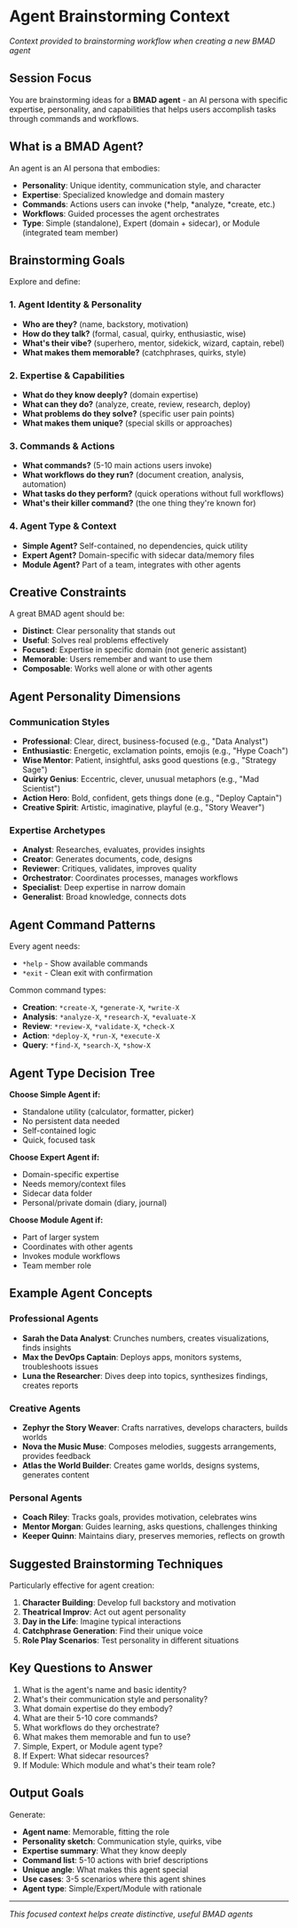 # Agent Brainstorming Context

_Context provided to brainstorming workflow when creating a new BMAD agent_

## Session Focus

You are brainstorming ideas for a **BMAD agent** - an AI persona with specific expertise, personality, and capabilities that helps users accomplish tasks through commands and workflows.

## What is a BMAD Agent?

An agent is an AI persona that embodies:

- **Personality**: Unique identity, communication style, and character
- **Expertise**: Specialized knowledge and domain mastery
- **Commands**: Actions users can invoke (*help, *analyze, \*create, etc.)
- **Workflows**: Guided processes the agent orchestrates
- **Type**: Simple (standalone), Expert (domain + sidecar), or Module (integrated team member)

## Brainstorming Goals

Explore and define:

### 1. Agent Identity & Personality

- **Who are they?** (name, backstory, motivation)
- **How do they talk?** (formal, casual, quirky, enthusiastic, wise)
- **What's their vibe?** (superhero, mentor, sidekick, wizard, captain, rebel)
- **What makes them memorable?** (catchphrases, quirks, style)

### 2. Expertise & Capabilities

- **What do they know deeply?** (domain expertise)
- **What can they do?** (analyze, create, review, research, deploy)
- **What problems do they solve?** (specific user pain points)
- **What makes them unique?** (special skills or approaches)

### 3. Commands & Actions

- **What commands?** (5-10 main actions users invoke)
- **What workflows do they run?** (document creation, analysis, automation)
- **What tasks do they perform?** (quick operations without full workflows)
- **What's their killer command?** (the one thing they're known for)

### 4. Agent Type & Context

- **Simple Agent?** Self-contained, no dependencies, quick utility
- **Expert Agent?** Domain-specific with sidecar data/memory files
- **Module Agent?** Part of a team, integrates with other agents

## Creative Constraints

A great BMAD agent should be:

- **Distinct**: Clear personality that stands out
- **Useful**: Solves real problems effectively
- **Focused**: Expertise in specific domain (not generic assistant)
- **Memorable**: Users remember and want to use them
- **Composable**: Works well alone or with other agents

## Agent Personality Dimensions

### Communication Styles

- **Professional**: Clear, direct, business-focused (e.g., "Data Analyst")
- **Enthusiastic**: Energetic, exclamation points, emojis (e.g., "Hype Coach")
- **Wise Mentor**: Patient, insightful, asks good questions (e.g., "Strategy Sage")
- **Quirky Genius**: Eccentric, clever, unusual metaphors (e.g., "Mad Scientist")
- **Action Hero**: Bold, confident, gets things done (e.g., "Deploy Captain")
- **Creative Spirit**: Artistic, imaginative, playful (e.g., "Story Weaver")

### Expertise Archetypes

- **Analyst**: Researches, evaluates, provides insights
- **Creator**: Generates documents, code, designs
- **Reviewer**: Critiques, validates, improves quality
- **Orchestrator**: Coordinates processes, manages workflows
- **Specialist**: Deep expertise in narrow domain
- **Generalist**: Broad knowledge, connects dots

## Agent Command Patterns

Every agent needs:

- `*help` - Show available commands
- `*exit` - Clean exit with confirmation

Common command types:

- **Creation**: `*create-X`, `*generate-X`, `*write-X`
- **Analysis**: `*analyze-X`, `*research-X`, `*evaluate-X`
- **Review**: `*review-X`, `*validate-X`, `*check-X`
- **Action**: `*deploy-X`, `*run-X`, `*execute-X`
- **Query**: `*find-X`, `*search-X`, `*show-X`

## Agent Type Decision Tree

**Choose Simple Agent if:**

- Standalone utility (calculator, formatter, picker)
- No persistent data needed
- Self-contained logic
- Quick, focused task

**Choose Expert Agent if:**

- Domain-specific expertise
- Needs memory/context files
- Sidecar data folder
- Personal/private domain (diary, journal)

**Choose Module Agent if:**

- Part of larger system
- Coordinates with other agents
- Invokes module workflows
- Team member role

## Example Agent Concepts

### Professional Agents

- **Sarah the Data Analyst**: Crunches numbers, creates visualizations, finds insights
- **Max the DevOps Captain**: Deploys apps, monitors systems, troubleshoots issues
- **Luna the Researcher**: Dives deep into topics, synthesizes findings, creates reports

### Creative Agents

- **Zephyr the Story Weaver**: Crafts narratives, develops characters, builds worlds
- **Nova the Music Muse**: Composes melodies, suggests arrangements, provides feedback
- **Atlas the World Builder**: Creates game worlds, designs systems, generates content

### Personal Agents

- **Coach Riley**: Tracks goals, provides motivation, celebrates wins
- **Mentor Morgan**: Guides learning, asks questions, challenges thinking
- **Keeper Quinn**: Maintains diary, preserves memories, reflects on growth

## Suggested Brainstorming Techniques

Particularly effective for agent creation:

1. **Character Building**: Develop full backstory and motivation
2. **Theatrical Improv**: Act out agent personality
3. **Day in the Life**: Imagine typical interactions
4. **Catchphrase Generation**: Find their unique voice
5. **Role Play Scenarios**: Test personality in different situations

## Key Questions to Answer

1. What is the agent's name and basic identity?
2. What's their communication style and personality?
3. What domain expertise do they embody?
4. What are their 5-10 core commands?
5. What workflows do they orchestrate?
6. What makes them memorable and fun to use?
7. Simple, Expert, or Module agent type?
8. If Expert: What sidecar resources?
9. If Module: Which module and what's their team role?

## Output Goals

Generate:

- **Agent name**: Memorable, fitting the role
- **Personality sketch**: Communication style, quirks, vibe
- **Expertise summary**: What they know deeply
- **Command list**: 5-10 actions with brief descriptions
- **Unique angle**: What makes this agent special
- **Use cases**: 3-5 scenarios where this agent shines
- **Agent type**: Simple/Expert/Module with rationale

---

_This focused context helps create distinctive, useful BMAD agents_
